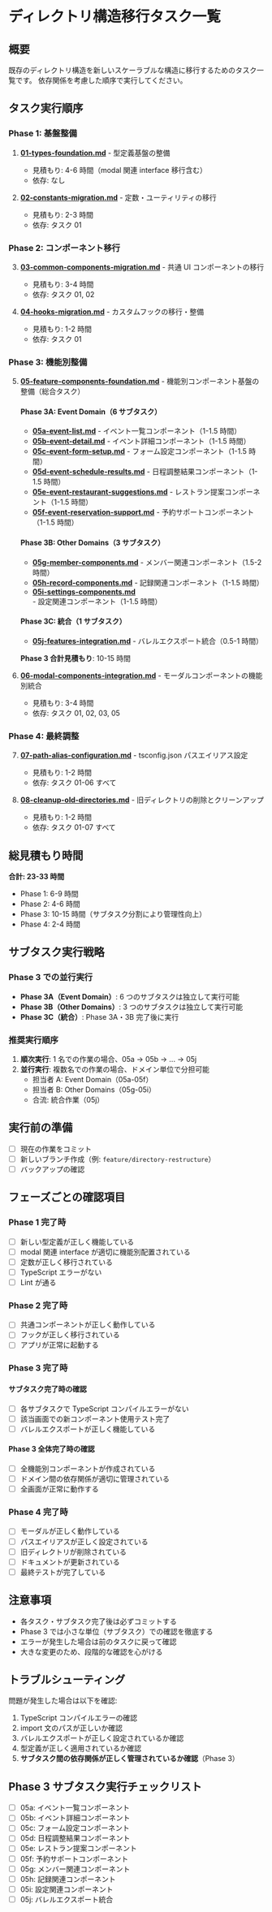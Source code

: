 # ディレクトリ構造移行タスク一覧

## 概要

既存のディレクトリ構造を新しいスケーラブルな構造に移行するためのタスク一覧です。
依存関係を考慮した順序で実行してください。

## タスク実行順序

### Phase 1: 基盤整備

1. **[01-types-foundation.md](./01-types-foundation.md)** - 型定義基盤の整備

   - 見積もり: 4-6 時間（modal 関連 interface 移行含む）
   - 依存: なし

2. **[02-constants-migration.md](./02-constants-migration.md)** - 定数・ユーティリティの移行
   - 見積もり: 2-3 時間
   - 依存: タスク 01

### Phase 2: コンポーネント移行

3. **[03-common-components-migration.md](./03-common-components-migration.md)** - 共通 UI コンポーネントの移行

   - 見積もり: 3-4 時間
   - 依存: タスク 01, 02

4. **[04-hooks-migration.md](./04-hooks-migration.md)** - カスタムフックの移行・整備
   - 見積もり: 1-2 時間
   - 依存: タスク 01

### Phase 3: 機能別整備

5. **[05-feature-components-foundation.md](./05-feature-components-foundation.md)** - 機能別コンポーネント基盤の整備（総合タスク）

   #### Phase 3A: Event Domain（6 サブタスク）

   - **[05a-event-list.md](./05a-event-list.md)** - イベント一覧コンポーネント（1-1.5 時間）
   - **[05b-event-detail.md](./05b-event-detail.md)** - イベント詳細コンポーネント（1-1.5 時間）
   - **[05c-event-form-setup.md](./05c-event-form-setup.md)** - フォーム設定コンポーネント（1-1.5 時間）
   - **[05d-event-schedule-results.md](./05d-event-schedule-results.md)** - 日程調整結果コンポーネント（1-1.5 時間）
   - **[05e-event-restaurant-suggestions.md](./05e-event-restaurant-suggestions.md)** - レストラン提案コンポーネント（1-1.5 時間）
   - **[05f-event-reservation-support.md](./05f-event-reservation-support.md)** - 予約サポートコンポーネント（1-1.5 時間）

   #### Phase 3B: Other Domains（3 サブタスク）

   - **[05g-member-components.md](./05g-member-components.md)** - メンバー関連コンポーネント（1.5-2 時間）
   - **[05h-record-components.md](./05h-record-components.md)** - 記録関連コンポーネント（1-1.5 時間）
   - **[05i-settings-components.md](./05i-settings-components.md)** - 設定関連コンポーネント（1-1.5 時間）

   #### Phase 3C: 統合（1 サブタスク）

   - **[05j-features-integration.md](./05j-features-integration.md)** - バレルエクスポート統合（0.5-1 時間）

   **Phase 3 合計見積もり**: 10-15 時間

6. **[06-modal-components-integration.md](./06-modal-components-integration.md)** - モーダルコンポーネントの機能別統合
   - 見積もり: 3-4 時間
   - 依存: タスク 01, 02, 03, 05

### Phase 4: 最終調整

7. **[07-path-alias-configuration.md](./07-path-alias-configuration.md)** - tsconfig.json パスエイリアス設定

   - 見積もり: 1-2 時間
   - 依存: タスク 01-06 すべて

8. **[08-cleanup-old-directories.md](./08-cleanup-old-directories.md)** - 旧ディレクトリの削除とクリーンアップ
   - 見積もり: 1-2 時間
   - 依存: タスク 01-07 すべて

## 総見積もり時間

**合計: 23-33 時間**

- Phase 1: 6-9 時間
- Phase 2: 4-6 時間
- Phase 3: 10-15 時間（サブタスク分割により管理性向上）
- Phase 4: 2-4 時間

## サブタスク実行戦略

### Phase 3 での並行実行

- **Phase 3A（Event Domain）**: 6 つのサブタスクは独立して実行可能
- **Phase 3B（Other Domains）**: 3 つのサブタスクは独立して実行可能
- **Phase 3C（統合）**: Phase 3A・3B 完了後に実行

### 推奨実行順序

1. **順次実行**: 1 名での作業の場合、05a → 05b → ... → 05j
2. **並行実行**: 複数名での作業の場合、ドメイン単位で分担可能
   - 担当者 A: Event Domain（05a-05f）
   - 担当者 B: Other Domains（05g-05i）
   - 合流: 統合作業（05j）

## 実行前の準備

- [ ] 現在の作業をコミット
- [ ] 新しいブランチ作成（例: `feature/directory-restructure`）
- [ ] バックアップの確認

## フェーズごとの確認項目

### Phase 1 完了時

- [ ] 新しい型定義が正しく機能している
- [ ] modal 関連 interface が適切に機能別配置されている
- [ ] 定数が正しく移行されている
- [ ] TypeScript エラーがない
- [ ] Lint が通る

### Phase 2 完了時

- [ ] 共通コンポーネントが正しく動作している
- [ ] フックが正しく移行されている
- [ ] アプリが正常に起動する

### Phase 3 完了時

#### サブタスク完了時の確認

- [ ] 各サブタスクで TypeScript コンパイルエラーがない
- [ ] 該当画面での新コンポーネント使用テスト完了
- [ ] バレルエクスポートが正しく機能している

#### Phase 3 全体完了時の確認

- [ ] 全機能別コンポーネントが作成されている
- [ ] ドメイン間の依存関係が適切に管理されている
- [ ] 全画面が正常に動作する

### Phase 4 完了時

- [ ] モーダルが正しく動作している
- [ ] パスエイリアスが正しく設定されている
- [ ] 旧ディレクトリが削除されている
- [ ] ドキュメントが更新されている
- [ ] 最終テストが完了している

## 注意事項

- 各タスク・サブタスク完了後は必ずコミットする
- Phase 3 では小さな単位（サブタスク）での確認を徹底する
- エラーが発生した場合は前のタスクに戻って確認
- 大きな変更のため、段階的な確認を心がける

## トラブルシューティング

問題が発生した場合は以下を確認:

1. TypeScript コンパイルエラーの確認
2. import 文のパスが正しいか確認
3. バレルエクスポートが正しく設定されているか確認
4. 型定義が正しく適用されているか確認
5. **サブタスク間の依存関係が正しく管理されているか確認**（Phase 3）

## Phase 3 サブタスク実行チェックリスト

- [ ] 05a: イベント一覧コンポーネント
- [ ] 05b: イベント詳細コンポーネント
- [ ] 05c: フォーム設定コンポーネント
- [ ] 05d: 日程調整結果コンポーネント
- [ ] 05e: レストラン提案コンポーネント
- [ ] 05f: 予約サポートコンポーネント
- [ ] 05g: メンバー関連コンポーネント
- [ ] 05h: 記録関連コンポーネント
- [ ] 05i: 設定関連コンポーネント
- [ ] 05j: バレルエクスポート統合
